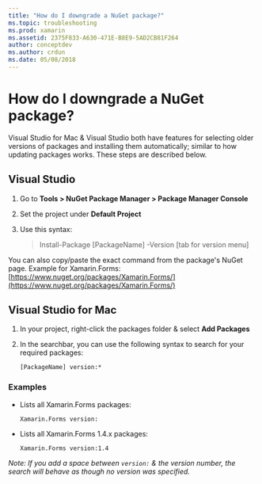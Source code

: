 ```yaml
---
title: "How do I downgrade a NuGet package?"
ms.topic: troubleshooting
ms.prod: xamarin
ms.assetid: 2375F833-A630-471E-B8E9-5AD2CB81F264
author: conceptdev
ms.author: crdun
ms.date: 05/08/2018
---
```


# How do I downgrade a NuGet package?

Visual Studio for Mac & Visual Studio both have features for selecting older versions of packages and installing them automatically; similar to how updating packages works. These steps are described below.

## Visual Studio

1. Go to **Tools > NuGet Package Manager > Package Manager Console**
2. Set the project under **Default Project**
3. Use this syntax:

    > Install-Package [PackageName] -Version [tab for version menu]

You can also copy/paste the exact command from the package's NuGet page. Example for Xamarin.Forms: [https://www.nuget.org/packages/Xamarin.Forms/](https://www.nuget.org/packages/Xamarin.Forms/)

## Visual Studio for Mac

1. In your project, right-click the packages folder & select **Add Packages**
2. In the searchbar, you can use the following syntax to search for your required packages:

    `[PackageName] version:*`

### Examples 

- Lists all Xamarin.Forms packages: 

    `Xamarin.Forms version:`

- Lists all Xamarin.Forms 1.4.x packages: 

    `Xamarin.Forms version:1.4`

*Note: If you add a space between `version:` & the version number, the search will behave as though no version was specified.*
